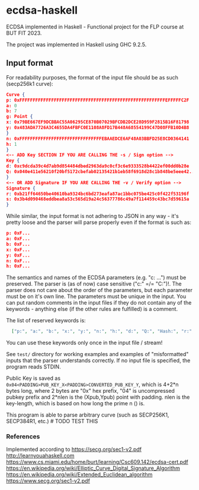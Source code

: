 # ecdsa-haskell
ECDSA implemented in Haskell - Functional project for the FLP course at BUT FIT 2023.

The project was implemented in Haskell using GHC 9.2.5.

## Input format

For readability purposes, the format of the input file should be as such (secp256k1 curve):

```json
Curve {
p: 0xFFFFFFFFFFFFFFFFFFFFFFFFFFFFFFFFFFFFFFFFFFFFFFFFFFFFFFFEFFFFFC2F
a: 0
b: 7
g: Point {
x: 0x79BE667EF9DCBBAC55A06295CE870B07029BFCDB2DCE28D959F2815B16F81798
y: 0x483ADA7726A3C4655DA4FBFC0E1108A8FD17B448A68554199C47D08FFB10D4B8
}
n: 0xFFFFFFFFFFFFFFFFFFFFFFFFFFFFFFFEBAAEDCE6AF48A03BBFD25E8CD0364141
h: 1
}
<-- ADD Key SECTION IF YOU ARE CALLING THE -s / Sign option -->
Key {
d: 0xc9dcda39c4d7ab9d854484dbed2963da9c0cf3c6e9333528b4422ef00dd0b28e
Q: 0x040e411e56210f20bf5172cbefab02135421b1eb58f6918d28c1b848be5eee42...
}
<-- OR ADD Signature IF YOU ARE CALLING THE -v / Verify option -->
Signature {
r: 0xb21ff64650be40610ba9324bc6bd273eafa87ac1bbc075be425c0f422f53196f
s: 0x3b4d090468eddbea8a53c565d19a24c56377786c49a7f114459c43bc7d59615a
}
```

While similar, the input format is not adhering to JSON in any way - it's pretty loose and the parser will parse properly even if the format is such as:

```json
p: 0xF...
a: 0xF...
b: 0xF...
x: 0xF...
y: 0xF...
n: 0xF...
h: 0xF...
```

The semantics and names of the ECDSA parameters (e.g. "c: ...") must be preserved. The parser is (as of now) case sensitive ("c:" =/= "C:")!. The parser does not care about the order of the parameters, but each parameter must be on it's own line. The parameters must be unique in the input. You can put random comments in the input files if they do not contain any of the keywords - anything else (if the other rules are fulfilled) is a comment.

The list of reserved keywords is:

```json
  ["p:", "a:", "b:", "x:", "y:", "n:", "h:", "d:", "Q:", "Hash:", "r:", "s:"]
```

You can use these keywords only once in the input file / stream!

See `test/` directory for working examples and examples of "misformatted" inputs that the parser understands correctly. If no input file is specified, the program reads STDIN.

Public Key is saved as `0x04<PADDING>PUB_KEY_X<PADDING>CONVERTED_PUB_KEY_Y`, which is 4+2\*n bytes long, where 2 bytes are "0x" hex prefix, "04" is uncompressed pubkey prefix and 2*nlen is the (Xpub,Ypub) point with padding. nlen is the key-length, which is based on how long the prime n () is.

This program is able to parse arbitrary curve (such as SECP256K1, SECP384R1, etc.) # TODO TEST THIS

### References

Implemented according to <https://secg.org/sec1-v2.pdf>
<http://learnyouahaskell.com>
<https://www.cs.miami.edu/home/burt/learning/Csc609.142/ecdsa-cert.pdf>
<https://en.wikipedia.org/wiki/Elliptic_Curve_Digital_Signature_Algorithm>
<https://en.wikipedia.org/wiki/Extended_Euclidean_algorithm>
<https://www.secg.org/sec1-v2.pdf>